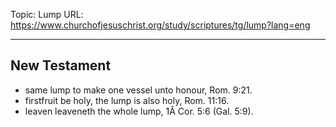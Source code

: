 Topic: Lump
URL: https://www.churchofjesuschrist.org/study/scriptures/tg/lump?lang=eng

---

## New Testament

- same lump to make one vessel unto honour, Rom. 9:21.
- firstfruit be holy, the lump is also holy, Rom. 11:16.
- leaven leaveneth the whole lump, 1Â Cor. 5:6 (Gal. 5:9).

